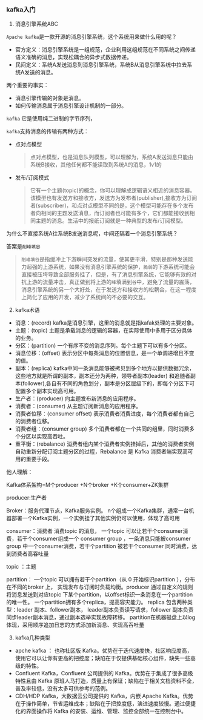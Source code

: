 ### kafka入门
1. 消息引擎系统ABC

`Apache kafka`是一款开源的消息引擎系统，这个系统用来做什么用的呢？

- 官方定义：消息引擎系统是一组规范，企业利用这组规范在不同系统之间传递语义准确的消息，实现松耦合的异步式数据传递。
- 民间定义：系统A发送消息到消息引擎系统，系统B从消息引擎系统中拉去系统A发送的消息。

两个重要的事实：
- 消息引擎传输的对象是消息。
- 如何传输消息属于消息引擎设计机制的一部分。

`kafka` 它是使用纯二进制的字节序列，

`kafka`支持消息的传输有两种方式：
- 点对点模型
	> 点对点模型，也是消息队列模型，可以理解为，系统A发送消息只能由系统B接收，其他任何都不能读取到系统A的消息，1v1的

- 发布/订阅模式
	> 它有一个主题(topic)的概念，你可以理解成逻辑语义相近的消息容器。该模型也有发送方和接收方，发送方为发布者(publisher),接收方为订阅者(subscriber)，和点对点模型不同的是，这个模型可能存在多个发布者向相同的主题发送消息，而订阅者也可能有多个，它们都能接收到相同主题的消息。生活中的报纸订阅就是一种典型的发布/订阅模型。


为什么不直接系统A往系统B发送消息呢，中间还隔着一个消息引擎系统？

答案是`削峰填谷`

> `削峰填谷`是指缓冲上下游瞬间突发的流量，使其更平滑，特别是那种发送能力超强的上游系统，如果没有消息引擎系统的保护，`脆弱`的下游系统可能会直接被压垮导致全部服务挂了，但是，有了消息引擎系统，它能够有效的对抗上游的流量冲击，真正做到将上游的`峰`填满到`谷`中，避免了流量的震荡，消息引擎系统的另一个大好处，在于发送方和接收方的松耦合，在这一程度上简化了应用的开发，减少了系统间的不必要的交互。


2. kafka术语
- 消息：(record) kafka是消息引擎，这里的消息就是指kafak处理的主要对象。
- 主题：(topic) 主题是承载消息的逻辑的容器，在实际使用中多用于区分具体的业务。
- 分区：(partition) 一个有序不变的消息序列。每个主题下可以有多个分区。
- 消息位移：(offset) 表示分区中每条消息的位置信息，是一个单调递增且不变的值。
- 副本：(replica) kafka中同一条消息能够被拷贝到多个地方以提供数据冗余，这些地方就是所谓的副本，副本还分为两种，领导者副本(leader) 和追随者副本(follower),各自有不同的角色划分，副本是分区层级下的，即每个分区下可配置多个副本实现高可用。
- 生产者：(producer) 向主题发布新消息的应用程序。
- 消费者：(consumer) 从主题订阅新消息的应用程序。
- 消费者位移：(consumer offset) 表示消费者消费进度，每个消费者都有自己的消费者位移。
- 消费者组：(consumer group) 多个消费者都在一个共同的组里，同时消费多个分区以实现高吞吐。
- 重平衡：(rebalance) 消费者组内某个消费者实例挂掉后，其他的消费者实例自动重新分配订阅主题分区的过程，Rebalance 是 Kafka 消费者端实现高可用的重要手段。


他人理解：

Kafka体系架构=M个producer +N个broker +K个consumer+ZK集群

producer:生产者

Broker：服务代理节点，Kafka服务实例。
n个组成一个Kafka集群，通常一台机器部署一个Kafka实例，一个实例挂了其他实例仍可以使用，体现了高可用

consumer：消费者
消费topic 的消息， 一个topic 可以让若干个consumer消费，若干个consumer组成一个 consumer group ，一条消息只能被consumer group 中一个consumer消费，若干个partition 被若干个consumer 同时消费，达到消费者高吞吐量

topic ：主题

partition： 一个topic 可以拥有若干个partition（从 0 开始标识partition ），分布在不同的broker 上， 实现发布与订阅时负载均衡。producer 通过自定义的规则将消息发送到对应topic 下某个partition，以offset标识一条消息在一个partition的唯一性。
一个partition拥有多个replica，提高容灾能力。 
replica 包含两种类型：leader 副本、follower副本，
leader副本负责读写请求，follower 副本负责同步leader副本消息，通过副本选举实现故障转移。
partition在机器磁盘上以log 体现，采用顺序追加日志的方式添加新消息、实现高吞吐量
	

3. kafka几种类型
- apche kafka ： 也称社区版 Kafka。优势在于迭代速度快，社区响应度高，使用它可以让你有更高的把控度；缺陷在于仅提供基础核心组件，缺失一些高级的特性。
- Confluent Kafka，Confluent 公司提供的 Kafka。优势在于集成了很多高级特性且由 Kafka 原班人马打造，质量上有保证；缺陷在于相关文档资料不全，普及率较低，没有太多可供参考的范例。
- CDH/HDP Kafka，大数据云公司提供的 Kafka，内嵌 Apache Kafka。优势在于操作简单，节省运维成本；缺陷在于把控度低，演进速度较慢。通过便捷化的界面操作将 Kafka 的安装、运维、管理、监控全部统一在控制台中。



































